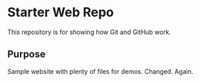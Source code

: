 # Starter Web Repo

This repository is for showing how Git and GitHub work.

## Purpose

Sample website with plenty of files for demos. Changed. Again.